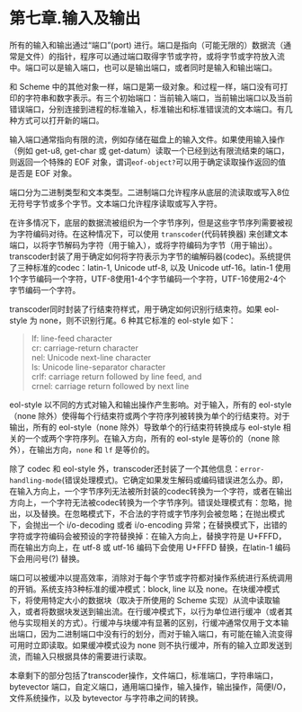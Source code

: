 # 第七章.输入及输出

所有的输入和输出通过“端口”(port) 进行。端口是指向（可能无限的）数据流（通常是文件）的指针，程序可以通过端口取得字节或字符，或将字节或字符放入流中。端口可以是输入端口，也可以是输出端口，或者同时是输入和输出端口。

和 Scheme 中的其他对象一样，端口是第一级对象。和过程一样，端口没有可打印的字符串和数字表示。有三个初始端口：当前输入端口，当前输出端口以及当前错误端口，分别连接到进程的标准输入，标准输出和标准错误流的文本端口。有几种方式可以打开新的端口。

输入端口通常指向有限的流，例如存储在磁盘上的输入文件。如果使用输入操作（例如 get-u8, get-char 或 get-datum）读取一个已经到达有限流结束的端口，则返回一个特殊的 EOF 对象，谓词`eof-object?`可以用于确定读取操作返回的值是否是 EOF 对象。

端口分为二进制类型和文本类型。二进制端口允许程序从底层的流读取或写入8位无符号字节或多个字节。文本端口允许程序读取或写入字符。

在许多情况下，底层的数据流被组织为一个字节序列，但是这些字节序列需要被视为字符编码对待。在这种情况下，可以使用 `transcoder`(代码转换器) 来创建文本端口，以将字节解码为字符（用于输入），或将字符编码为字节（用于输出）。transcoder封装了用于确定如何将字符表示为字节的编解码器(codec)。系统提供了三种标准的codec：latin-1, Unicode utf-8, 以及 Unicode utf-16。latin-1 使用1个字节编码一个字符，UTF-8使用1-4个字节编码一个字符，UTF-16使用2-4个字节编码一个字符。

transcoder同时封装了行结束符样式，用于确定如何识别行结束符。如果 eol-style 为 none，则不识别行尾。6 种其它标准的 eol-style 如下：

> lf: 	line-feed character  
cr: 	carriage-return character  
nel: 	Unicode next-line character  
ls: 	Unicode line-separator character  
crlf: 	carriage return followed by line feed, and  
crnel: 	carriage return followed by next line


eol-style 以不同的方式对输入和输出操作产生影响。对于输入，所有的 eol-style（none 除外）使得每个行结束符或两个字符序列被转换为单个的行结束符。对于输出，所有的 eol-style（none 除外）导致单个的行结束符转换成与 eol-style 相关的一个或两个字符序列。在输入方向，所有的 eol-style 是等价的（none 除外），在输出方向，`none` 和 `lf` 是等价的。

除了 codec 和 eol-style 外，transcoder还封装了一个其他信息：`error-handling-mode`(错误处理模式)。它确定如果发生解码或编码错误进怎么办。即，在输入方向上，一个字节序列无法被所封装的codec转换为一个字符，或者在输出方向上，一个字符无法被codec转换为一个字节序列。错误处理模式有：忽略，抛出，以及替换。在忽略模式下，不合法的字符或字节序列会被忽略；在抛出模式下，会抛出一个 i/o-decoding 或者 i/o-encoding 异常；在替换模式下，出错的字符或字符编码会被预设的字符替换掉：在输入方向上，替换字符是 U+FFFD，而在输出方向上，在 utf-8 或 utf-16 编码下会使用 U+FFFD 替换，在latin-1 编码下会用问号(?) 替换。

端口可以被缓冲以提高效率，消除对于每个字节或字符都对操作系统进行系统调用的开销。系统支持3种标准的缓冲模式：block, line 以及 none。在块缓冲模式下，将使用特定大小的数据块（取决于所使用的 Scheme 实现）从流中读取输入，或者将数据块发送到输出流。在行缓冲模式下，以行为单位进行缓冲（或者其他与实现相关的方式）。行缓冲与块缓冲有显著的区别，行缓冲通常仅用于文本输出端口，因为二进制端口中没有行的划分，而对于输入端口，有可能在输入流变得可用时立即读取。如果缓冲模式设为 none 则不执行缓冲，所有的输入立即发送到流，而输入只根据具体的需要进行读取。

本章剩下的部分包括了transcoder操作，文件端口，标准端口，字符串端口， bytevector 端口，自定义端口，通用端口操作，输入操作，输出操作，简便I/O，文件系统操作，以及 bytevector 与字符串之间的转换。

